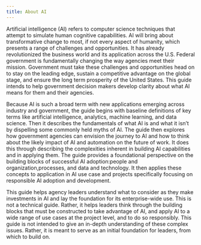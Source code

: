 ```yaml
---
title: About AI
---
```

Artificial intelligence (AI) refers to computer science techniques that attempt to simulate human cognitive capabilities. AI will bring about transformative change to most, if not every aspect of humanity, which presents a range of challenges and opportunities. It has already revolutionized the business world and its application across the U.S. Federal government is fundamentally changing the way agencies meet their mission. Government must take these challenges and opportunities head on to stay on the leading edge, sustain a competitive advantage on the global stage, and ensure the long term prosperity of the United States. This guide intends to help government decision makers develop clarity about what AI means for them and their agencies.

Because AI is such a broad term with new applications emerging across industry and government, the guide begins with baseline definitions of key terms like artificial intelligence, analytics, machine learning, and data science. Then it describes the fundamentals of what AI is and what it isn’t by dispelling some commonly held myths of AI. The guide then explores how government agencies can envision the journey to AI and how to think about the likely impact of AI and automation on the future of work. It does this through describing the complexities inherent in building AI capabilities and in applying them. The guide provides a foundational perspective on the building blocks of successful AI adoption:people and organization,processes, and data and technology. It then applies these concepts to application in AI use case and projects specifically focusing on responsible AI adoption and development.

This guide helps agency leaders understand what to consider as they make investments in AI and lay the foundation for its enterprise-wide use. This is not a technical guide. Rather, it helps leaders think through the building blocks that must be constructed to take advantage of AI, and apply AI to a wide range of use cases at the project level, and to do so responsibly. This guide is not intended to give an in-depth understanding of these complex issues. Rather, it is meant to serve as an initial foundation for leaders, from which to build on.